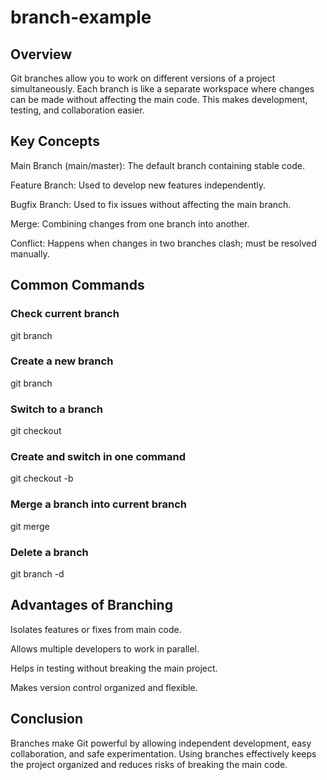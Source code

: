 # branch-example

## Overview

Git branches allow you to work on different versions of a project simultaneously.
Each branch is like a separate workspace where changes can be made without affecting the main code.
This makes development, testing, and collaboration easier.

## Key Concepts

Main Branch (main/master): The default branch containing stable code.

Feature Branch: Used to develop new features independently.

Bugfix Branch: Used to fix issues without affecting the main branch.

Merge: Combining changes from one branch into another.

Conflict: Happens when changes in two branches clash; must be resolved manually.

## Common Commands

### Check current branch
git branch

### Create a new branch
git branch <branch-name>

### Switch to a branch
git checkout <branch-name>

### Create and switch in one command
git checkout -b <branch-name>

### Merge a branch into current branch
git merge <branch-name>

### Delete a branch
git branch -d <branch-name>

## Advantages of Branching

Isolates features or fixes from main code.

Allows multiple developers to work in parallel.

Helps in testing without breaking the main project.

Makes version control organized and flexible.

## Conclusion

Branches make Git powerful by allowing independent development, easy collaboration, and safe experimentation.
Using branches effectively keeps the project organized and reduces risks of breaking the main code.
